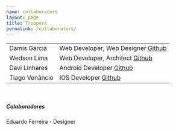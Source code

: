 ```yaml
---
name: collaborators
layout: page
title: Troopers
permalink: /collaborators/
---
```

<div class="container">
<table class="table table-hover text-center margin-large-top">
  <tbody>
    <tr>
      <td>Damis Garcia</td>
      <td>
        Web Developer, Web Designer
        <a class='pull-right' href='https://github.com/damisgarcia' target='_blank'>Github</a>
      </td>
    </tr>  
    <tr>
      <td>Wedson Lima</td>
      <td>
        Web Developer, Architect
        <a class='pull-right' href='https://github.com/damisgarcia' target='_blank'>Github</a>
      </td>
    </tr>  
    <tr>
      <td>Davi Linhares</td>
      <td>
        Android Developer
        <a class='pull-right' href='https://github.com/damisgarcia' target='_blank'>Github</a>
      </td>
    </tr>  
    <tr>
      <td>Tiago Venâncio</td>
      <td>
        IOS Developer
        <a class='pull-right' href='https://github.com/damisgarcia' target='_blank'>Github</a>
      </td>
    </tr>  
  </tbody>
</table>
</div>
<br>
<div class="text-right">
  <h5><b>Colaboradores</b></h5>
  <p>Eduardo Ferreira - Designer</p>
</div>
